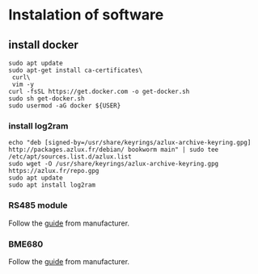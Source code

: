 

# Instalation of software
## install docker
```
sudo apt update
sudo apt-get install ca-certificates\
 curl\
 vim -y
curl -fsSL https://get.docker.com -o get-docker.sh
sudo sh get-docker.sh
sudo usermod -aG docker ${USER}

```

### install log2ram
```
echo "deb [signed-by=/usr/share/keyrings/azlux-archive-keyring.gpg] http://packages.azlux.fr/debian/ bookworm main" | sudo tee /etc/apt/sources.list.d/azlux.list
sudo wget -O /usr/share/keyrings/azlux-archive-keyring.gpg  https://azlux.fr/repo.gpg
sudo apt update
sudo apt install log2ram
```

### RS485 module
Follow the [guide](https://www.waveshare.com/wiki/RS485_RS232_HAT) from manufacturer.


### BME680


Follow the [guide](https://www.waveshare.com/wiki/BME680_Environmental_Sensor) from manufacturer.



